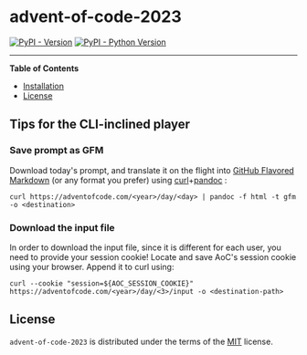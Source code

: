 # advent-of-code-2023

[![PyPI - Version](https://img.shields.io/pypi/v/advent-of-code-2023.svg)](https://pypi.org/project/advent-of-code-2023)
[![PyPI - Python Version](https://img.shields.io/pypi/pyversions/advent-of-code-2023.svg)](https://pypi.org/project/advent-of-code-2023)

-----

**Table of Contents**

- [Installation](#installation)
- [License](#license)

## Tips for the CLI-inclined player

### Save prompt as GFM
Download today's prompt,
and translate it on the flight into
[GitHub Flavored Markdown](https://github.github.com/gfm/)
(or any format you prefer) using 
[curl](https://curl.se)+[pandoc](https://pandoc.org) :

    curl https://adventofcode.com/<year>/day/<day> | pandoc -f html -t gfm -o <destination>

### Download the input file
In order to download the input file,
since it is different for each user,
you need to provide your session cookie!
Locate and save AoC's session cookie using your browser.
Append it to curl using:

    curl --cookie "session=${AOC_SESSION_COOKIE}" https://adventofcode.com/<year>/day/<3>/input -o <destination-path>


## License

`advent-of-code-2023` is distributed under the terms of the [MIT](https://spdx.org/licenses/MIT.html) license.
